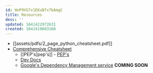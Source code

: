 ```yaml
---
id: HoP9VG7x1EKuBfx7bAmgC
title: Resources
desc: ''
updated: 1641422972631
created: 1641419603168
---
```


- [[assets/pdfs/2_page_python_cheatsheet.pdf]]
- [Comprehensive Cheatsheet](https://github.com/gto76/python-cheatsheet)
  - [[PEP's|pep's]] - [PEP's](https://www.python.org/dev/peps/)
  - [Dev Docs](https://devdocs.io/python~3.9/)
  - [Google's Dependency Management service](https://deps.dev/) **COMING SOON**
